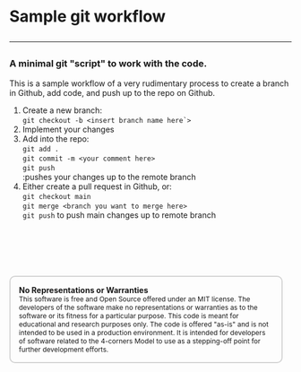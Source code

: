 # Sample git workflow<hr/>

### A minimal git "script" to work with the code.

This is a sample workflow of a very rudimentary process to create a branch in Github, add code, and push up to the repo on Github.  

1. Create a new branch:   
      ```git checkout -b <insert branch name here`>```   
2. Implement your changes
3. Add into the repo:  
      ```git add .```   
      ```git commit -m <your comment here>```   
      ```git push```   
   :pushes your changes up to the remote branch  
4. Either create a pull request in Github, or:  
      ```git checkout main```  
      ```git merge <branch you want to merge here>```   
      ```git push```  to push main changes up to remote branch



<div style="font-size: 12px;
            padding: 15px;
            border: 2px solid lightgray;
            margin-top: 100px;
            margin-left: 0px;
            margin-bottom: 40px;
            margin-right: auto;
            width: 90%;
            border-radius: 10px;">
  <h4 style="font-size: 14px;
            padding: 0px;
            margin: 0px;">No Representations or Warranties</h5>
  This software is free and Open Source offered under an MIT license. The developers of the software make no
  representations or warranties as to the software or its fitness for a particular purpose. This code is meant for
  educational and research purposes only. The code is offered "as-is" and is not intended to be used in a production
  environment. It is intended for developers of software related to the 4-corners Model to use as a stepping-off point
  for further development efforts.
</div>
